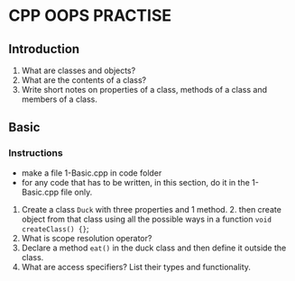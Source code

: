 # CPP OOPS PRACTISE 

## Introduction
1. What are classes and objects? 
2. What are the contents of a class? 
3. Write short notes on properties of a class, methods of a class and members of a class. 

## Basic 
### Instructions 
- make a file 1-Basic.cpp in code folder
- for any code that has to be written, in this section, do it in the 1-Basic.cpp file only.

1. Create a class `Duck` with three properties and 1 method.
	2. then create object from that class using all the possible ways in a function `void createClass() {}`;
2. What is scope resolution operator? 
3. Declare a method `eat()` in the duck class and then define it outside the class.
4. What are access specifiers? List their types and functionality. 